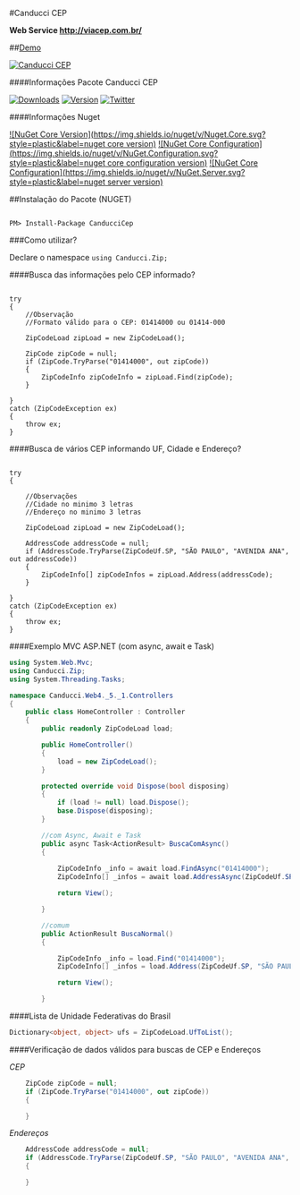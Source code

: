 #Canducci CEP 

__Web Service http://viacep.com.br/__

##[Demo](http://canduccipackages.apphb.com/#/)

[![Canducci CEP](http://i1194.photobucket.com/albums/aa377/netdragoon1/1451501901_send-mail-circle_zps7rugskgd.png)](https://www.nuget.org/packages/CanducciCep/)

####Informações Pacote Canducci CEP

[![Downloads](https://img.shields.io/nuget/dt/CanducciCep.svg?style=plastic&label=downloads)](https://www.nuget.org/packages/CanducciCep/)
[![Version](https://img.shields.io/nuget/v/CanducciCep.svg?style=plastic&label=version)](https://www.nuget.org/packages/CanducciCep/)
[![Twitter](https://img.shields.io/twitter/url/http/CanducciCep.svg?style=social)](https://img.shields.io/twitter/url/http/CanducciCep.svg?style=social)

####Informações Nuget

[![NuGet Core Version](https://img.shields.io/nuget/v/Nuget.Core.svg?style=plastic&label=nuget core version)](https://www.nuget.org/)
[![NuGet Core Configuration](https://img.shields.io/nuget/v/NuGet.Configuration.svg?style=plastic&label=nuget core configuration version)](https://www.nuget.org/)
[![NuGet Core Configuration](https://img.shields.io/nuget/v/NuGet.Server.svg?style=plastic&label=nuget server version)](https://www.nuget.org/)

##Instalação do Pacote (NUGET)

```Csharp

PM> Install-Package CanducciCep

```

###Como utilizar?

Declare o namespace `using Canducci.Zip;` 

####Busca das informações pelo CEP informado?

```Csharp

try
{
	//Observação
	//Formato válido para o CEP: 01414000 ou 01414-000

    ZipCodeLoad zipLoad = new ZipCodeLoad();
    
    ZipCode zipCode = null;
    if (ZipCode.TryParse("01414000", out zipCode))
    {
        ZipCodeInfo zipCodeInfo = zipLoad.Find(zipCode);
    }   
    
}
catch (ZipCodeException ex)
{
    throw ex;
}

```

####Busca de vários CEP informando UF, Cidade e Endereço?

```Csharp

try
{

	//Observações
	//Cidade no minimo 3 letras
	//Endereço no minimo 3 letras

    ZipCodeLoad zipLoad = new ZipCodeLoad();

    AddressCode addressCode = null;
    if (AddressCode.TryParse(ZipCodeUf.SP, "SÃO PAULO", "AVENIDA ANA", out addressCode))
    {
        ZipCodeInfo[] zipCodeInfos = zipLoad.Address(addressCode);
    }

}
catch (ZipCodeException ex)
{
    throw ex;
}

```

####Exemplo MVC ASP.NET (com async, await e Task)

```csharp
using System.Web.Mvc;
using Canducci.Zip;
using System.Threading.Tasks;

namespace Canducci.Web4._5._1.Controllers
{
    public class HomeController : Controller
    {
        public readonly ZipCodeLoad load;

        public HomeController()
        {
            load = new ZipCodeLoad();
        }

        protected override void Dispose(bool disposing)
        {
            if (load != null) load.Dispose();
            base.Dispose(disposing);
        }

        //com Async, Await e Task
        public async Task<ActionResult> BuscaComAsync()
        {           
             
            ZipCodeInfo _info = await load.FindAsync("01414000");
            ZipCodeInfo[] _infos = await load.AddressAsync(ZipCodeUf.SP, "SÃO PAULO", "AVE");

            return View();

        }

        //comum
        public ActionResult BuscaNormal()
        {

            ZipCodeInfo _info = load.Find("01414000");
            ZipCodeInfo[] _infos = load.Address(ZipCodeUf.SP, "SÃO PAULO", "AVE");

            return View();

        }

```

####Lista de Unidade Federativas do Brasil

```csharp
Dictionary<object, object> ufs = ZipCodeLoad.UfToList();

```

####Verificação de dados válidos para buscas de CEP e Endereços

_CEP_

```csharp    
    ZipCode zipCode = null;
    if (ZipCode.TryParse("01414000", out zipCode))
    {

    }

```

_Endereços_

```csharp    
    AddressCode addressCode = null;
    if (AddressCode.TryParse(ZipCodeUf.SP, "SÃO PAULO", "AVENIDA ANA", out addressCode))
    {

    }

```